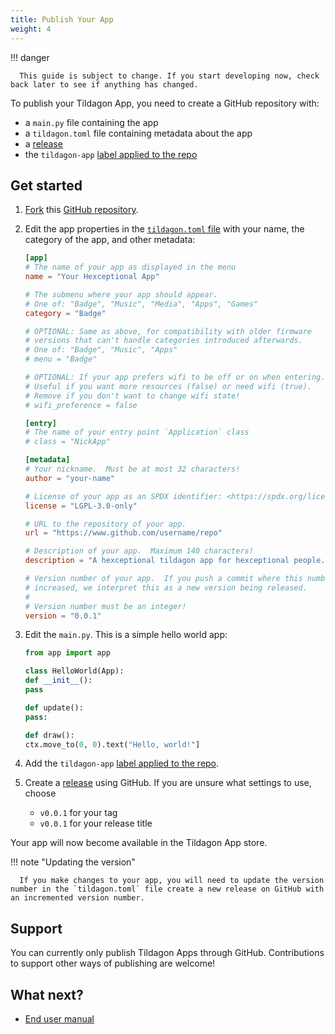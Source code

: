 ```yaml
---
title: Publish Your App
weight: 4
---
```


!!! danger

      This guide is subject to change. If you start developing now, check back later to see if anything has changed.

To publish your Tildagon App, you need to create a GitHub repository with:

- a `main.py` file containing the app
- a `tildagon.toml` file containing metadata about the app
- a [release](https://docs.github.com/en/repositories/releasing-projects-on-github/managing-releases-in-a-repository#creating-a-release)
- the `tildagon-app` [label applied to the repo](https://docs.github.com/en/issues/using-labels-and-milestones-to-track-work/managing-labels#applying-a-label)

## Get started

1. [Fork](https://docs.github.com/en/pull-requests/collaborating-with-pull-requests/working-with-forks/fork-a-repo) this [GitHub repository](https://github.com/hughrawlinson/tildagon-demo/).
2. Edit the app properties in the [`tildagon.toml` file](https://github.com/npentrel/tildagon-demo/blob/main/tildagon.toml) with your name, the category of the app, and other metadata:

      ```toml
      [app]
      # The name of your app as displayed in the menu
      name = "Your Hexceptional App"

      # The submenu where your app should appear.
      # One of: "Badge", "Music", "Media", "Apps", "Games"
      category = "Badge"

      # OPTIONAL: Same as above, for compatibility with older firmware
      # versions that can't handle categories introduced afterwards.
      # One of: "Badge", "Music", "Apps"
      # menu = "Badge"

      # OPTIONAL: If your app prefers wifi to be off or on when entering.
      # Useful if you want more resources (false) or need wifi (true).
      # Remove if you don't want to change wifi state!
      # wifi_preference = false

      [entry]
      # The name of your entry point `Application` class
      # class = "NickApp"

      [metadata]
      # Your nickname.  Must be at most 32 characters!
      author = "your-name"

      # License of your app as an SPDX identifier: <https://spdx.org/licenses/>
      license = "LGPL-3.0-only"

      # URL to the repository of your app.
      url = "https://www.github.com/username/repo"

      # Description of your app.  Maximum 140 characters!
      description = "A hexceptional tildagon app for hexceptional people."

      # Version number of your app.  If you push a commit where this number is
      # increased, we interpret this as a new version being released.
      #
      # Version number must be an integer!
      version = "0.0.1"
      ```

3. Edit the `main.py`. This is a simple hello world app:

      ```python
      from app import app

      class HelloWorld(App):
      def __init__():
      pass

      def update():
      pass:

      def draw():
      ctx.move_to(0, 0).text("Hello, world!"]
      ```

4. Add the `tildagon-app` [label applied to the repo](https://docs.github.com/en/issues/using-labels-and-milestones-to-track-work/managing-labels#applying-a-label).

5. Create a [release](https://docs.github.com/en/repositories/releasing-projects-on-github/managing-releases-in-a-repository#creating-a-release) using GitHub. If you are unsure what settings to use, choose
      -  `v0.0.1` for your tag
      -  `v0.0.1` for your release title

Your app will now become available in the Tildagon App store.

!!! note "Updating the version"

      If you make changes to your app, you will need to update the version number in the `tildagon.toml` file create a new release on GitHub with an incremented version number.

## Support

You can currently only publish Tildagon Apps through GitHub. Contributions to support other ways of publishing are welcome!

## What next?

<div class="grid cards" markdown>

- [End user manual](/using-the-badge/end-user-manual/)

</div>

[simulator]: https://github.com/emfcamp/badge-2024-software/tree/main/sim
